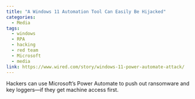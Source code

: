 ```yaml
---
title: "A Windows 11 Automation Tool Can Easily Be Hijacked"
categories:
  - Media
tags:
  - windows
  - RPA
  - hacking
  - red team
  - Microsoft
  - media
link: https://www.wired.com/story/windows-11-power-automate-attack/
---
```


Hackers can use Microsoft’s Power Automate to push out ransomware and key loggers—if they get machine access first.
